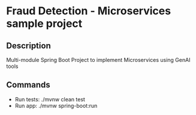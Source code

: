 # Fraud Detection - Microservices sample project

## Description
Multi-module Spring Boot Project to implement Microservices using GenAI tools 

## Commands
- Run tests: ./mvnw clean test
- Run app: ./mvnw spring-boot:run
